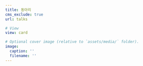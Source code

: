 ```yaml
---
title: 동아리
cms_exclude: true
url: talks

# View
view: card

# Optional cover image (relative to `assets/media/` folder).
image:
  caption: ''
  filename: ''
---
```

